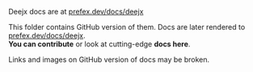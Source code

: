 Deejx docs are at [prefex.dev/docs/deejx](https://prefex.dev/docs/deejx)

This folder contains GitHub version of them.
Docs are later rendered to [prefex.dev/docs/deejx](https://prefex.dev/docs/deejx).\
**You can contribute** or look at cutting-edge **docs here**.

Links and images on GitHub version of docs may be broken.